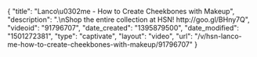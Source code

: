 {
    "title": "Lanco\u0302me - How to Create Cheekbones with Makeup",
    "description": ".\nShop the entire collection at HSN!  http:\/\/goo.gl\/BHny7Q",
    "videoid": "91796707",
    "date_created": "1395879500",
    "date_modified": "1501272381",
    "type": "captivate",
    "layout": "video",
    "url": "\/v\/hsn-lanco-me-how-to-create-cheekbones-with-makeup\/91796707"
}